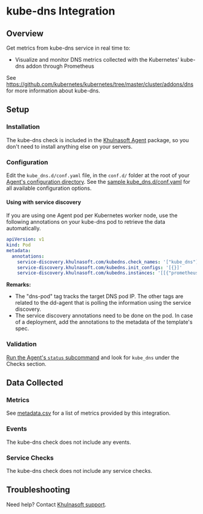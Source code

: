 # kube-dns Integration

## Overview

Get metrics from kube-dns service in real time to:

- Visualize and monitor DNS metrics collected with the Kubernetes' kube-dns addon through Prometheus

See https://github.com/kubernetes/kubernetes/tree/master/cluster/addons/dns for more information about kube-dns.

## Setup

### Installation

The kube-dns check is included in the [Khulnasoft Agent][1] package, so you don't need to install anything else on your servers.

### Configuration

Edit the `kube_dns.d/conf.yaml` file, in the `conf.d/` folder at the root of your [Agent's configuration directory][2]. See the [sample kube_dns.d/conf.yaml][3] for all available configuration options.

#### Using with service discovery

If you are using one Agent pod per Kubernetes worker node, use the following annotations on your kube-dns pod to retrieve the data automatically.

```yaml
apiVersion: v1
kind: Pod
metadata:
  annotations:
    service-discovery.khulnasoft.com/kubedns.check_names: '["kube_dns"]'
    service-discovery.khulnasoft.com/kubedns.init_configs: '[{}]'
    service-discovery.khulnasoft.com/kubedns.instances: '[[{"prometheus_endpoint":"http://%%host%%:10055/metrics", "tags":["dns-pod:%%host%%"]}]]'
```

**Remarks:**

- The "dns-pod" tag tracks the target DNS pod IP. The other tags are related to the dd-agent that is polling the information using the service discovery.
- The service discovery annotations need to be done on the pod. In case of a deployment, add the annotations to the metadata of the template's spec.

### Validation

[Run the Agent's `status` subcommand][4] and look for `kube_dns` under the Checks section.

## Data Collected

### Metrics

See [metadata.csv][5] for a list of metrics provided by this integration.

### Events

The kube-dns check does not include any events.

### Service Checks

The kube-dns check does not include any service checks.

## Troubleshooting

Need help? Contact [Khulnasoft support][6].

[1]: https://app.khulnasoft.com/account/settings/agent/latest
[2]: https://docs.khulnasoft.com/agent/guide/agent-configuration-files/#agent-configuration-directory
[3]: https://github.com/KhulnaSoft/integrations-core/blob/master/kube_dns/khulnasoft_checks/kube_dns/data/conf.yaml.example
[4]: https://docs.khulnasoft.com/agent/guide/agent-commands/#agent-status-and-information
[5]: https://github.com/KhulnaSoft/integrations-core/blob/master/kube_dns/metadata.csv
[6]: https://docs.khulnasoft.com/help/
